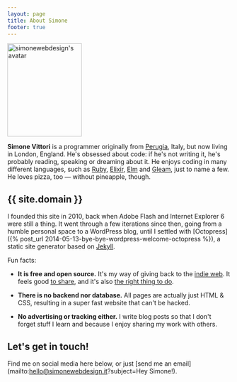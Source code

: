 ```yaml
---
layout: page
title: About Simone
footer: true
---
```


<div class="about-intro">
<picture>
    <source type="image/webp" srcset="/images/simonewebdesign.webp">
    <img src="/images/simonewebdesign.png" width="168" height="210" alt="simonewebdesign's avatar" />
</picture>
<p>
<strong>Simone Vittori</strong> is a programmer originally from <a rel="external" href="https://en.wikipedia.org/wiki/Perugia">Perugia</a>, Italy, but now living in London, England. He's obsessed about code: if he's not writing it, he's probably reading, speaking or dreaming about it. He enjoys coding in many different languages, such as <a rel="external" href="https://www.ruby-lang.org/">Ruby</a>, <a rel="external" href="https://elixir-lang.org/">Elixir</a>, <a rel="external" href="https://elm-lang.org/">Elm</a> and <a rel="external" href="https://gleam.run/">Gleam</a>, just to name a few. He loves pizza, too — without pineapple, though.</p>
</div>

## {{ site.domain }}

I founded this site in 2010, back when Adobe Flash and Internet Explorer 6 were still a thing. It went through a few iterations since then, going from a humble personal space to a WordPress blog, until I settled with [Octopress]({% post_url 2014-05-13-bye-bye-wordpress-welcome-octopress %}), a static site generator based on <a rel="external" href="https://jekyllrb.com/">Jekyll</a>.

Fun facts:

- **It is free and open source.** It's my way of giving back to the <a rel="external" href="https://indieweb.org/">indie web</a>. It feels good <a rel="external" href="https://github.com/simonewebdesign/simonewebdesign">to share</a>, and it's also <a rel="external" href="https://www.gnu.org/philosophy/fs-and-sustainable-development.html">the right thing to do</a>.

- **There is no backend nor database.** All pages are actually just HTML & CSS, resulting in a super fast website that can't be hacked.

- **No advertising or tracking either.**
I write blog posts so that I don't forget stuff I learn and because I enjoy sharing my work with others.

## Let's get in touch!

Find me on social media here below, or just [send me an email](mailto:hello@simonewebdesign.it?subject=Hey Simone!).
